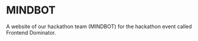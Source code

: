 # MINDBOT
A website of our hackathon team (MINDBOT) for the hackathon event called Frontend Dominator.
